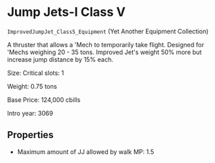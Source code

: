 # Jump Jets-I Class V

`ImprovedJumpJet_Class5_Equipment` (Yet Another Equipment Collection)

A thruster that allows a 'Mech to temporarily take flight.  Designed for 'Mechs weighing 20 - 35 tons. Improved Jet's weight 50% more but increase jump distance by 15% each.

Size: Critical slots: 1

Weight: 0.75 tons

Base Price: 124,000 cbills

Intro year: 3069

## Properties
* Maximum amount of JJ allowed by walk MP: 1.5 
